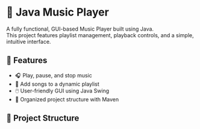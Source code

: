 # 🎵 Java Music Player

A fully functional, GUI-based Music Player built using Java.  
This project features playlist management, playback controls, and a simple, intuitive interface.

## 🚀 Features

- 🎧 Play, pause, and stop music
- 📂 Add songs to a dynamic playlist
- 🖱️ User-friendly GUI using Java Swing
- 📁 Organized project structure with Maven

## 📁 Project Structure

